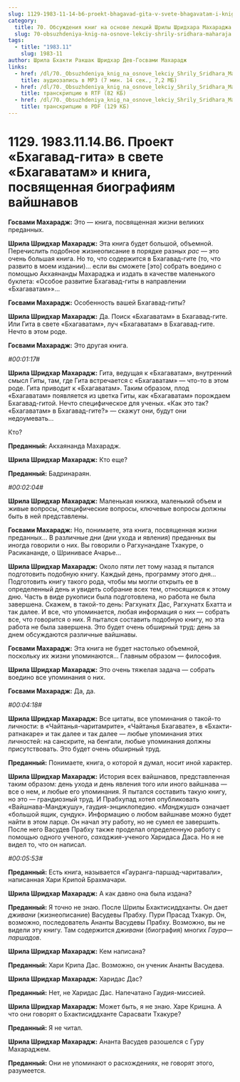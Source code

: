 ```yaml
---
slug: 1129-1983-11-14-b6-proekt-bhagavad-gita-v-svete-bhagavatam-i-kniga-posvyashhennaya-biografiyam-vajshnavov
category:
  title: 70. Обсуждения книг на основе лекций Шрилы Шридхара Махараджа
  slug: 70-obsuzhdeniya-knig-na-osnove-lekciy-shrily-sridhara-maharaja
tags:
  - title: "1983.11"
    slug: 1983-11
author: Шрила Бхакти Ракшак Шридхар Дев-Госвами Махарадж
links:
  - href: /dl/70._Obsuzhdeniya_knig_na_osnove_lekciy_Shrily_Sridhara_Maharaja/1129_1983.11.14.B6_SridharMj_Proekt_Bhagavad-gita_v_svete_Bhagavatam_i_kniga_posvjashhennaja_biografijam_vajshnavov.mp3
    title: аудиозапись в MP3 (7 мин. 14 сек., 7,2 МБ)
  - href: /dl/70._Obsuzhdeniya_knig_na_osnove_lekciy_Shrily_Sridhara_Maharaja/1129_1983.11.14.B6_SridharMj_Proekt_Bhagavad-gita_v_svete_Bhagavatam_i_kniga_posvjashhennaja_biografijam_vajshnavov.rtf
    title: транскрипцию в RTF (82 КБ)
  - href: /dl/70._Obsuzhdeniya_knig_na_osnove_lekciy_Shrily_Sridhara_Maharaja/1129_1983.11.14.B6_SridharMj_Proekt_Bhagavad-gita_v_svete_Bhagavatam_i_kniga_posvjashhennaja_biografijam_vajshnavov.pdf
    title: транскрипцию в PDF (129 КБ)
---
```


# 1129. 1983.11.14.B6. Проект «Бхагавад-гита» в свете «Бхагаватам» и книга, посвященная биографиям вайшнавов

**Госвами Махарадж:** Это — книга, посвященная жизни великих преданных.

**Шрила Шридхар Махарадж:** Эта книга будет большой, объемной. Перечислить подобное жизнеописание в порядке разных *рас* — это очень большая книга. Но то, что содержится в Бхагавад-гите (то, что развито в моем издании)… если вы сможете [это] собрать воедино с помощью Акхаянанды Махараджа и издать в качестве маленького буклета: «Особое развитие Бхагавад-гиты в направлении «Бхагаватам»»…

**Госвами Махарадж:** Особенность вашей Бхагавад-гиты?

**Шрила Шридхар Махарадж:** Да. Поиск «Бхагаватам» в Бхагавад-гите. Или Гита в свете «Бхагаватам», луч «Бхагаватам» в Бхагавад-гите. Нечто в этом роде.

**Госвами Махарадж:** Это другая книга.

*#00:01:17#*

**Шрила Шридхар Махарадж:** Гита, ведущая к «Бхагаватам», внутренний смысл Гиты, там, где Гита встречается с «Бхагаватам» — что-то в этом роде. Гита приводит к «Бхагаватам». Таким образом, плод «Бхагаватам» появляется из цветка Гиты, как «Бхагаватам» порождаем Бхагавад-гитой. Нечто специфическое для ученых. «Как это так? «Бхагаватам» в Бхагавад-гите?» — скажут они, будут они недоумевать…

Кто?

**Преданный:** Акхаянанда Махарадж.

**Шрила Шридхар Махарадж:** Кто еще?

**Преданный:** Бадринараян.

*#00:02:04#*

**Шрила Шридхар Махарадж:** Маленькая книжка, маленький объем и живые вопросы, специфические вопросы, ключевые вопросы должны быть в ней представлены.

**Госвами Махарадж:** Но, понимаете, эта книга, посвященная жизни преданных… В различные дни (дни ухода и явления) преданных вы иногда говорили о них. Вы говорили о Рагхунандане Тхакуре, о Расикананде, о Шринивасе Ачарье…

**Шрила Шридхар Махарадж:** Около пяти лет тому назад я пытался подготовить подобную книгу. Каждый день, программу этого дня… Подготовить книгу такого рода, чтобы мы могли открыть ее в определенный день и увидеть собрание всех тем, относящихся к этому дню. Часть в виде рукописи была подготовлена, но работа не была завершена. Скажем, в такой-то день: Рагхунатх Дас, Рагхунатх Бхатта и так далее. И все, что упоминается, любая информация о них — собрать все, что говорится о них. Я пытался составить подобную книгу, но эта работа не была завершена. Это будет очень обширный труд: день за днем обсуждаются различные вайшнавы.

**Госвами Махарадж:** Эта книга не будет настолько объемной, поскольку их жизни упоминаются… Главным образом — философия.

**Шрила Шридхар Махарадж:** Это очень тяжелая задача — собрать воедино все упоминания о них.

**Госвами Махарадж:** Да, да.

*#00:04:18#*

**Шрила Шридхар Махарадж:** Все цитаты, все упоминания о такой-то личности: в «Чайтанья-чаритамрите», «Чайтанья Бхагавате», в «Бхакти-ратнакаре» и так далее и так далее — любые упоминания этих личностей: на санскрите, на бенгали, любые упоминания должны присутствовать. Это будет очень обширный труд.

**Преданный:** Понимаете, книга, о которой я думал, носит иной характер.

**Шрила Шридхар Махарадж:** История всех вайшнавов, представленная таким образом: день ухода и день явления того или иного вайшнава — все о нем, и любые его упоминания. Я пытался составить такую книгу, но это — грандиозный труд. И Прабхупад хотел опубликовать «Вайшнава-Манджушу», гаудия-энциклопедию. «*Манджуша*» означает «большой ящик, сундук». Информацию о любом вайшнаве можно будет найти в этом ларце. Он начал эту работу, но не сумел ее завершить. После него Васудев Прабху также проделал определенную работу с помощью одного ученого, *сахаджия*-ученого Харидаса Даса. Но я не видел то, что он написал.

*#00:05:53#*

**Преданный:** Есть книга, называется «Гауранга-паршад-чаритавали», написанная Хари Крипой Брахмачари.

**Шрила Шридхар Махарадж:** А как давно она была издана?

**Преданный:** Я точно не знаю. После Шрилы Бхактисиддханты. Он дает *дживани* (жизнеописание) Васудевы Прабху. Пури Прасад Тхакур. Он, возможно, последователь Ананты Васудевы Прабху. Возможно, вы не видели эту книгу. Там содержится *дживани* (биография) многих *Гаура*—*паршадов*.

**Шрила Шридхар Махарадж:** Кем написана?

**Преданный:** Хари Крипа Дас. Возможно, он ученик Ананты Васудева.

**Шрила Шридхар Махарадж:** Харидас Дас?

**Преданный:** Нет, не Харидас Дас. Напечатано Гаудия-миссией.

**Шрила Шридхар Махарадж:** Может быть, я не знаю. Харе Кришна. А что они говорят о Бхактисиддханте Сарасвати Тхакуре?

**Преданный:** Я не читал.

**Шрила Шридхар Махарадж:** Ананта Васудев разошелся с Гуру Махараджем.

**Преданный:** Они не упоминают о расхождениях, не говорят этого, разумеется.

